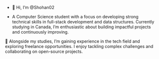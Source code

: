 - 👋 Hi, I’m @Shohan02

- A Computer Science student with a focus on developing strong technical skills in full-stack development and data structures. Currently studying in Canada, I’m enthusiastic about building impactful projects and continuously improving.

💼 Alongside my studies, I’m gaining experience in the tech field and exploring freelance opportunities. I enjoy tackling complex challenges and collaborating on open-source projects.

<!---
Shohan02/Shohan02 is a ✨ special ✨ repository because its `README.md` (this file) appears on your GitHub profile.
You can click the Preview link to take a look at your changes.
--->
